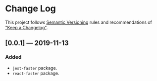 # Change Log

This project follows [Semantic Versioning](https://semver.org/spec/v2.0.0.html) rules and recommendations of ["Keep a Changelog"](https://keepachangelog.com/en/1.0.0/).

## [0.0.1] — 2019-11-13

### Added

- `jest-faster` package.
- `react-faster` package.
